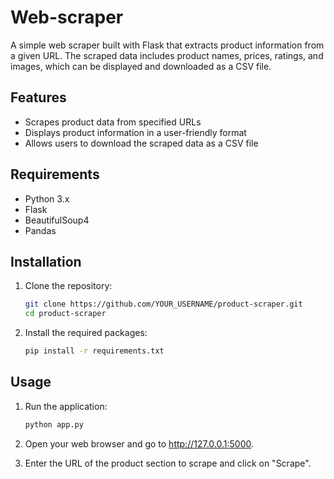 # Web-scraper

A simple web scraper built with Flask that extracts product information from a given URL. The scraped data includes product names, prices, ratings, and images, which can be displayed and downloaded as a CSV file.

## Features
- Scrapes product data from specified URLs
- Displays product information in a user-friendly format
- Allows users to download the scraped data as a CSV file

## Requirements
- Python 3.x
- Flask
- BeautifulSoup4
- Pandas

## Installation
1. Clone the repository:
   ```bash
   git clone https://github.com/YOUR_USERNAME/product-scraper.git
   cd product-scraper
2. Install the required packages:
   ```bash
   pip install -r requirements.txt

## Usage
1. Run the application:
   ```bash
   python app.py

2. Open your web browser and go to http://127.0.0.1:5000.
   
3. Enter the URL of the product section to scrape and click on "Scrape".


